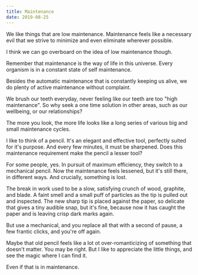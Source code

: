 ```yaml
---
title: Maintenance
date: 2019-08-25
---
```


We like things that are low maintenance. Maintenance feels like a necessary evil that we strive to minimize and even eliminate wherever possible.

I think we can go overboard on the idea of low maintenance though.

Remember that maintenance is the way of life in this universe. Every organism is in a constant state of self maintenance.

Besides the automatic maintenance that is constantly keeping us alive, we do plenty of active maintenance without complaint.

We brush our teeth everyday, never feeling like our teeth are too "high maintenance". So why seek a one time solution in other areas, such as our wellbeing, or our relationships?

The more you look, the more life looks like a long series of various big and small maintenance cycles.

I like to think of a pencil. It's an elegant and effective tool, perfectly suited for it's purpose. And every few minutes, it must be sharpened. Does this maintenance requirement make the pencil a lesser tool?

For some people, yes. In pursuit of maximum efficiency, they switch to a mechanical pencil. Now the maintenance feels lessened, but it's still there, in different ways. And crucially, something is lost.

The break in work used to be a slow, satisfying crunch of wood, graphite, and blade. A faint smell and a small puff of particles as the tip is pulled out and inspected. The new sharp tip is placed against the paper, so delicate that gives a tiny audible snap, but it's fine, because now it has caught the paper and is leaving crisp dark marks again.

But use a mechanical, and you replace all that with a second of pause, a few frantic clicks, and you're off again.

Maybe that old pencil feels like a lot ot over-romanticizing of something that doesn't matter. You may be right. But I like to appreciate the little things, and see the magic where I can find it.

Even if that is in maintenance.
